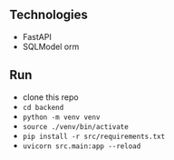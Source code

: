 ## Technologies
- FastAPI
- SQLModel orm


## Run

* clone this repo
* ``` cd backend ```
* ``` python -m venv venv  ```
* ``` source ./venv/bin/activate ```
* ``` pip install -r src/requirements.txt ```
* ``` uvicorn src.main:app --reload ```
